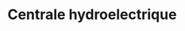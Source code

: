 ---
title: Centrale hydroelectrique
longTitle: 'Centrale hydroélectrique'
tags:
- gccommon
french:
- "[[Hydroelectric plants]]"
---